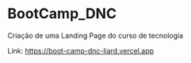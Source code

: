 # BootCamp_DNC
Criação de uma Landing Page do curso de tecnologia

Link:
https://boot-camp-dnc-liard.vercel.app
